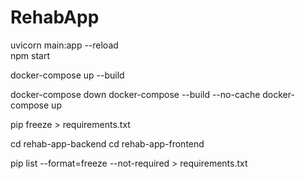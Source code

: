 # RehabApp

uvicorn main:app --reload  
npm start

docker-compose up --build

docker-compose down
docker-compose --build --no-cache
docker-compose up

pip freeze > requirements.txt

cd rehab-app-backend 
cd rehab-app-frontend

pip list --format=freeze --not-required > requirements.txt

